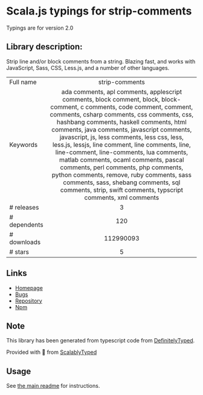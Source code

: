 
# Scala.js typings for strip-comments

Typings are for version 2.0

## Library description:
Strip line and/or block comments from a string. Blazing fast, and works with JavaScript, Sass, CSS, Less.js, and a number of other languages.

|                    |                 |
| ------------------ | :-------------: |
| Full name          | strip-comments |
| Keywords           | ada comments, apl comments, applescript comments, block comment, block, block-comment, c comments, code comment, comment, comments, csharp comments, css comments, css, hashbang comments, haskell comments, html comments, java comments, javascript comments, javascript, js, less comments, less css, less, less.js, lessjs, line comment, line comments, line, line-comment, line-comments, lua comments, matlab comments, ocaml comments, pascal comments, perl comments, php comments, python comments, remove, ruby comments, sass comments, sass, shebang comments, sql comments, strip, swift comments, typscript comments, xml comments |
| # releases         | 3 |
| # dependents       | 120 |
| # downloads        | 112990093 |
| # stars            | 5 |

## Links
- [Homepage](https://github.com/jonschlinkert/strip-comments)
- [Bugs](https://github.com/jonschlinkert/strip-comments/issues)
- [Repository](https://github.com/jonschlinkert/strip-comments)
- [Npm](https://www.npmjs.com/package/strip-comments)
    


## Note
This library has been generated from typescript code from [DefinitelyTyped](https://definitelytyped.org).

Provided with :purple_heart: from [ScalablyTyped](https://github.com/oyvindberg/ScalablyTyped)

## Usage
See [the main readme](../../readme.md) for instructions.


